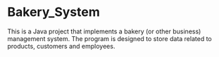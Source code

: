 # Bakery_System
This is a Java project that implements a bakery (or other business) management system. The program is designed to store data related to products, customers and employees.
